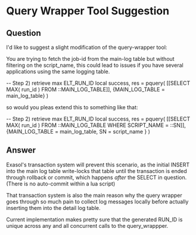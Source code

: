 # Query Wrapper Tool Suggestion

## Question
I'd like to suggest a slight modification of the query-wrapper tool:

You are trying to fetch the job-id from the main-log table but without filtering on the script_name, this could lead to issues if you have several applications using the same logging table.

-- Step 2) retrieve max ELT_RUN_ID
local success, res = pquery( [[SELECT MAX( run_id ) FROM ::MAIN_LOG_TABLE]], {MAIN_LOG_TABLE = main_log_table} )

so would you pleas extend this to something like that:

-- Step 2) retrieve max ELT_RUN_ID
local success, res = pquery( [[SELECT MAX( run_id ) FROM ::MAIN_LOG_TABLE WHERE SCRIPT_NAME = ::SN]], {MAIN_LOG_TABLE = main_log_table, SN = script_name } )

## Answer
Exasol's transaction system will prevent this scenario, as the initial INSERT into the main log table write-locks that table until the transaction is ended through rollback or commit, which happens *after* the SELECT in question. (There is no auto-commit within a lua script)

That transaction system is also the main reason why the query wrapper goes through so much pain to collect log messages locally before actually inserting them into the detail log table.

Current implementation makes pretty sure that the generated RUN_ID is unique across any and all concurrent calls to the query_wrappper.